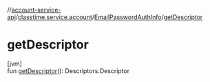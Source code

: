 //[account-service-api](../../../index.md)/[classtime.service.account](../index.md)/[EmailPasswordAuthInfo](index.md)/[getDescriptor](get-descriptor.md)

# getDescriptor

[jvm]\
fun [getDescriptor](get-descriptor.md)(): Descriptors.Descriptor
